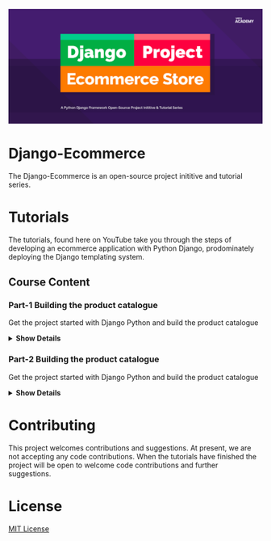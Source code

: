 ![alt text](test2.png)
# Django-Ecommerce
The Django-Ecommerce is an open-source project inititive and tutorial series.   

# Tutorials
The tutorials, found here on YouTube take you through the steps of developing an ecommerce application with Python Django, prodominately deploying the Django templating system.

## Course Content

### **Part-1 Building the product catalogue**
Get the project started with Django Python and build the product catalogue

<details>
<summary>
<b>Show Details</b>
</summary>
Part 1
</details>

### **Part-2 Building the product catalogue**
Get the project started with Django Python and build the product catalogue

<details>
<summary>
<b>Show Details</b>
</summary>
Part 1
</details>

# Contributing
This project welcomes contributions and suggestions. At present, we are not accepting any code contributions. When the tutorials have finished the project will be open to welcome code contributions and further suggestions.

# License
[MIT License](LICENSE)

